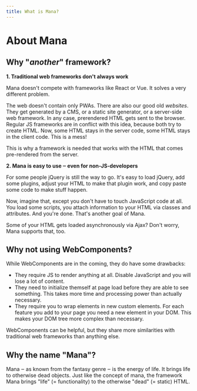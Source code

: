 ```yaml
---
title: What is Mana?
---
```


# About Mana

## Why "*another*" framework?

**1. Traditional web frameworks don't always work**

Mana doesn't compete with frameworks like React or Vue. It solves a very different problem.

The web doesn't contain only PWAs. There are also our good old *websites*. They get generated by a CMS, or a static site generator, or a server-side web framework. In any case, prerendered HTML gets sent to the browser. Regular JS frameworks are in conflict with this idea, because both try to create HTML. Now, some HTML stays in the server code, some HTML stays in the client code. This is a mess!

This is why a framework is needed that works with the HTML that comes pre-rendered from the server.

**2. Mana is easy to use ‒ even for non-JS-developers**

For some people jQuery is still the way to go. It's easy to load jQuery, add some plugins, adjust your HTML to make that plugin work, and copy paste some code to make stuff happen.

Now, imagine that, except you don't have to touch JavaScript code at all. You load some scripts, you attach information to your HTML via classes and attributes. And you're done. That's another goal of Mana.

Some of your HTML gets loaded asynchronously via Ajax? Don't worry, Mana supports that, too.

## Why not using WebComponents?

While WebComponents are in the coming, they do have some drawbacks:

- They require JS to render anything at all. Disable JavaScript and you will lose a lot of content.
- They need to initialize themself at page load before they are able to see something. This takes more time and processing power than actually necessary.
- They require you to wrap elements in new custom elements. For each feature you add to your page you need a new element in your DOM. This makes your DOM tree more complex than necessary.

WebComponents can be helpful, but they share more similarities with traditional web frameworks than anything else.

## Why the name "Mana"?

Mana ‒ as known from the fantasy genre ‒ is the energy of life. It brings life to otherwise dead objects. Just like the concept of mana, the framework Mana brings "life" (= functionality) to the otherwise "dead" (= static) HTML.